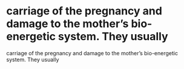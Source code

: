 # carriage of the pregnancy and damage to the mother’s bio-energetic system. They usually

carriage of the pregnancy and damage to the mother’s bio-energetic system. They usually